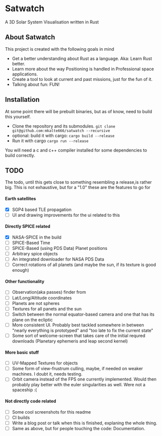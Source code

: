 # Satwatch 
A 3D Solar System Visualisation written in Rust

## About Satwatch 
This project is created with the following goals in mind 
  * Get a better understanding about Rust as a language. Aka: Learn Rust better. 
  * Learn more about the way Positioning is handled in Professional space applications. 
  * Create a tool to look at current and past missions, just for the fun of it. 
  * Talking about fun: FUN! 

## Installation 
At some point there will be prebuilt binaries, but as of know, need to build this yourself. 
  * Clone the repository and its submodules. `git clone git@github.com:mkalte666/satwatch --recursive`
  * optional: build it with cargo: `cargo build --release`
  * Run it with cargo `cargo run --release`

You will need a c and c++ compiler installed for some dependencies to build correctly. 

## TODO
The todo, until this gets close to something resembling a release,is rather big.
This is not exhaustive, but for a "1.0" these are the features to go for 

#### Earth satellites 
 * [x] SGP4 based TLE propagation 
 * [ ] UI and drawing improvements for the ui related to this 

#### Directly SPICE related
 * [x] NASA-SPICE in the build
 * [ ] SPICE-Based Time 
 * [ ] SPICE-Based (using PDS Data) Planet positions
 * [ ] Arbitrary spice objects 
 * [ ] An integrated downloader for NASA PDS Data
 * [ ] Correct rotations of all planets (and maybe the sun, if its texture is good enough)
 
#### Other functionality 
 * [ ] Observation(aka passes) finder from 
 * [ ] Lat/Long/Altitude coordinates 
 * [ ] Planets are not spheres
 * [ ] Textures for all panets and the sun 
 * [ ] Switch between the normal equator-based camera and one that has its plane on the ecliptic
 * [ ] More consistent UI. Probably best tackled somewhere in between "nearly everything is prototyped" and "too late to fix the current state"
 * [ ] Some sort of welcome-screen that takes care of the initial requred downloads (Planetary ephemeris and leap second kernel)

#### More basic stuff 
 * [ ] UV-Mapped Textures for objects 
 * [ ] Some form of view-frustrum culling, maybe, if needed on weaker machines. I doubt it, needs testing. 
 * [ ] Orbit camera instead of the FPS one currently implemented. Would then probably play better with the euler singularities as well. Were not a spaceship :(

#### Not directly code related 
 * [ ] Some cool screenshots for this readme 
 * [ ] CI builds 
 * [ ] Write a blog post or talk when this is finished, explaning the whole thing. 
 * [ ] Same as above, but for people touching the code: Documentation.  

